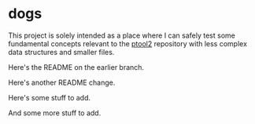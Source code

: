 dogs
=====

This project is solely intended as a place where I can safely test some fundamental concepts relevant to the [ptool2](http://www.github.com/trynthink/ptool2) repository with less complex data structures and smaller files. 

Here's the README on the earlier branch.

Here's another README change.

Here's some stuff to add.

And some more stuff to add.